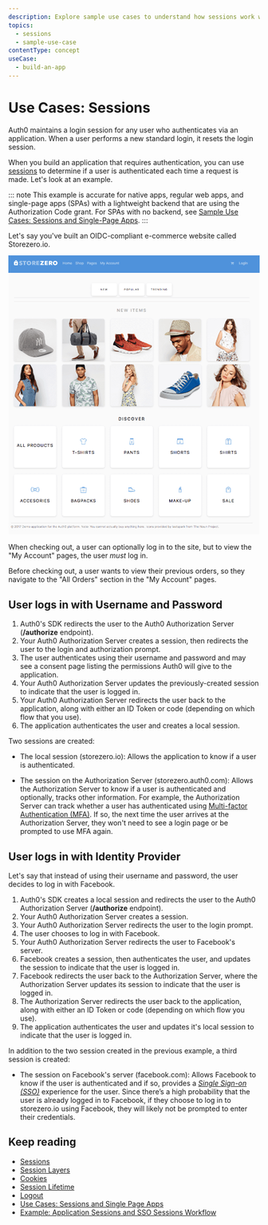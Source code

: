 ```yaml
---
description: Explore sample use cases to understand how sessions work with authentication in Auth0.
topics:
  - sessions
  - sample-use-case
contentType: concept
useCase:
  - build-an-app
---
```

# Use Cases: Sessions

Auth0 maintains a login session for any user who authenticates via an application. When a user performs a new standard login, it resets the login session.

When you build an application that requires authentication, you can use [sessions](/sessions) to determine if a user is authenticated each time a request is made. Let's look at an example. 

::: note
This example is accurate for native apps, regular web apps, and single-page apps (SPAs) with a lightweight backend that are using the Authorization Code grant. For SPAs with no backend, see [Sample Use Cases: Sessions and Single-Page Apps](/sessions/references/sample-use-cases-sessions-spas).
:::

Let's say you've built an OIDC-compliant e-commerce website called Storezero.io. 

![View Sample Web Site: Storezero.io](/media/articles/sessions/use-case-storezero.png)

When checking out, a user can optionally log in to the site, but to view the "My Account" pages, the user _must_ log in.

Before checking out, a user wants to view their previous orders, so they navigate to the "All Orders" section in the "My Account" pages.

## User logs in with Username and Password

1. Auth0's SDK redirects the user to the Auth0 Authorization Server (**/authorize** endpoint).
2. Your Auth0 Authorization Server creates a session, then redirects the user to the login and authorization prompt.
3. The user authenticates using their username and password and may see a consent page listing the permissions Auth0 will give to the application.
4. Your Auth0 Authorization Server updates the previously-created session to indicate that the user is logged in.
5. Your Auth0 Authorization Server redirects the user back to the application, along with either an ID Token or code (depending on which flow that you use).
6. The application authenticates the user and creates a local session.

Two sessions are created:

* The local session (storezero.io): Allows the application to know if a user is authenticated.

* The session on the Authorization Server (storezero.auth0.com): Allows the Authorization Server to know if a user is authenticated and optionally, tracks other information. For example, the Authorization Server can track whether a user has authenticated using [Multi-factor Authentication (MFA)](/multifactor-authentication). If so, the next time the user arrives at the Authorization Server, they won't need to see a login page or be prompted to use MFA again.

## User logs in with Identity Provider

Let's say that instead of using their username and password, the user decides to log in with Facebook. 

1. Auth0's SDK creates a local session and redirects the user to the Auth0 Authorization Server (**/authorize** endpoint).
2. Your Auth0 Authorization Server creates a session.
3. Your Auth0 Authorization Server redirects the user to the login prompt.
4. The user chooses to log in with Facebook. 
5. Your Auth0 Authorization Server redirects the user to Facebook's server.
6. Facebook creates a session, then authenticates the user, and updates the session to indicate that the user is logged in.
7. Facebook redirects the user back to the Authorization Server, where the Authorization Server updates its session to indicate that the user is logged in.
8. The Authorization Server redirects the user back to the application, along with either an ID Token or code (depending on which flow you use).
9. The application authenticates the user and updates it's local session to indicate that the user is logged in.

In addition to the two session created in the previous example, a third session is created:

* The session on Facebook's server (facebook.com): Allows Facebook to know if the user is authenticated and if so, provides a <dfn data-key="single-sign-on">[Single Sign-on (SSO)](/sso)</dfn> experience for the user. Since there’s a high probability that the user is already logged in to Facebook, if they choose to log in to storezero.io using Facebook, they will likely not be prompted to enter their credentials.

## Keep reading

* [Sessions](/sessions)
* [Session Layers](/sessions/concepts/session-layers)
* [Cookies](/sessions/concepts/cookies)
* [Session Lifetime](/sessions/concepts/session-lifetime)
* [Logout](/logout)
* [Use Cases: Sessions and Single Page Apps](/sessions/references/sample-use-cases-sessions-spas)
* [Example: Application Sessions and SSO Sessions Workflow](/sessions/references/example-short-lived-session-mgmt)
